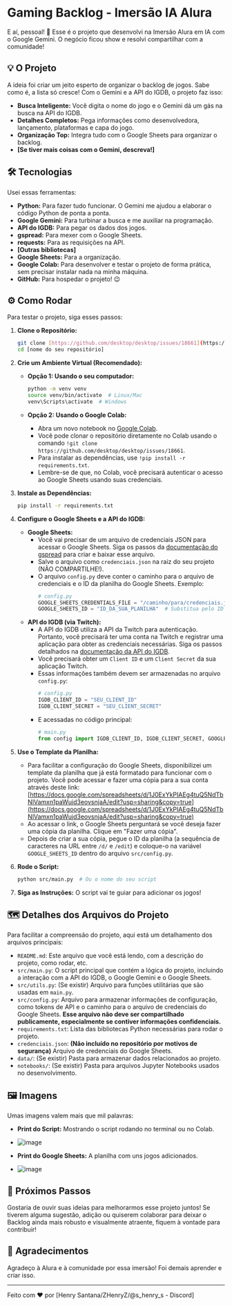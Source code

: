 # Gaming Backlog - Imersão IA Alura

E aí, pessoal! 🚀 Esse é o projeto que desenvolvi na Imersão Alura em IA com o Google Gemini. O negócio ficou show e resolvi compartilhar com a comunidade!

## 💡 O Projeto

A ideia foi criar um jeito esperto de organizar o backlog de jogos. Sabe como é, a lista só cresce! Com o Gemini e a API do IGDB, o projeto faz isso:

* **Busca Inteligente:** Você digita o nome do jogo e o Gemini dá um gás na busca na API do IGDB.
* **Detalhes Completos:** Pega informações como desenvolvedora, lançamento, plataformas e capa do jogo.
* **Organização Top:** Integra tudo com o Google Sheets para organizar o backlog.
* **[Se tiver mais coisas com o Gemini, descreva!]**

## 🛠️ Tecnologias

Usei essas ferramentas:

* **Python:** Para fazer tudo funcionar. O Gemini me ajudou a elaborar o código Python de ponta a ponta.
* **Google Gemini:** Para turbinar a busca e me auxiliar na programação.
* **API do IGDB:** Para pegar os dados dos jogos.
* **gspread:** Para mexer com o Google Sheets.
* **requests:** Para as requisições na API.
* **[Outras bibliotecas]**
* **Google Sheets:** Para a organização.
* **Google Colab:** Para desenvolver e testar o projeto de forma prática, sem precisar instalar nada na minha máquina.
* **GitHub:** Para hospedar o projeto! 😉

## ⚙️ Como Rodar

Para testar o projeto, siga esses passos:

1.  **Clone o Repositório:**

    ```bash
    git clone [https://github.com/desktop/desktop/issues/18661](https://github.com/desktop/desktop/issues/18661)
    cd [nome do seu repositório]
    ```
2.  **Crie um Ambiente Virtual (Recomendado):**

    * **Opção 1: Usando o seu computador:**

        ```bash
        python -m venv venv
        source venv/bin/activate  # Linux/Mac
        venv\Scripts\activate  # Windows
        ```
    * **Opção 2: Usando o Google Colab:**

        * Abra um novo notebook no [Google Colab](https://colab.research.google.com/).
        * Você pode clonar o repositório diretamente no Colab usando o comando `!git clone https://github.com/desktop/desktop/issues/18661`.
        * Para instalar as dependências, use `!pip install -r requirements.txt`.
        * Lembre-se de que, no Colab, você precisará autenticar o acesso ao Google Sheets usando suas credenciais.

3.  **Instale as Dependências:**

    ```bash
    pip install -r requirements.txt
    ```
4.  **Configure o Google Sheets e a API do IGDB:**
    * **Google Sheets:**
        * Você vai precisar de um arquivo de credenciais JSON para acessar o Google Sheets. Siga os passos da [documentação do gspread](https://docs.gspread.com/oauth2) para criar e baixar esse arquivo.
        * Salve o arquivo como `credenciais.json` na raiz do seu projeto (NÃO COMPARTILHE!).
        * O arquivo `config.py` deve conter o caminho para o arquivo de credenciais e o ID da planilha do Google Sheets. Exemplo:
            ```python
            # config.py
            GOOGLE_SHEETS_CREDENTIALS_FILE = "/caminho/para/credenciais.json"  # Substitua pelo caminho real
            GOOGLE_SHEETS_ID = "ID_DA_SUA_PLANILHA"  # Substitua pelo ID da sua planilha
            ```
    * **API do IGDB (via Twitch):**
        * A API do IGDB utiliza a API da Twitch para autenticação. Portanto, você precisará ter uma conta na Twitch e registrar uma aplicação para obter as credenciais necessárias. Siga os passos detalhados na [documentação da API do IGDB](https://api-docs.igdb.com/#getting-started).
        * Você precisará obter um `Client ID` e um `Client Secret` da sua aplicação Twitch.
        * Essas informações também devem ser armazenadas no arquivo `config.py`:
            ```python
            # config.py
            IGDB_CLIENT_ID = "SEU_CLIENT_ID"
            IGDB_CLIENT_SECRET = "SEU_CLIENT_SECRET"
            ```
        * E acessadas no código principal:
            ```python
            # main.py
            from config import IGDB_CLIENT_ID, IGDB_CLIENT_SECRET, GOOGLE_SHEETS_CREDENTIALS_FILE, GOOGLE_SHEETS_ID
            ```

5.  **Use o Template da Planilha:**

    * Para facilitar a configuração do Google Sheets, disponibilizei um template da planilha que já está formatado para funcionar com o projeto. Você pode acessar e fazer uma cópia para a sua conta através deste link: [https://docs.google.com/spreadsheets/d/1J0ExYkPIAEg4tuQ5NdTbNlVamxn1paWujd3eovsnjaA/edit?usp=sharing&copy=true](https://docs.google.com/spreadsheets/d/1J0ExYkPIAEg4tuQ5NdTbNlVamxn1paWujd3eovsnjaA/edit?usp=sharing&copy=true)
    * Ao acessar o link, o Google Sheets perguntará se você deseja fazer uma cópia da planilha. Clique em "Fazer uma cópia".
    * Depois de criar a sua cópia, pegue o ID da planilha (a sequência de caracteres na URL entre `/d/` e `/edit`) e coloque-o na variável `GOOGLE_SHEETS_ID` dentro do arquivo `src/config.py`.

6.  **Rode o Script:**

    ```bash
    python src/main.py  # Ou o nome do seu script
    ```
7.  **Siga as Instruções:** O script vai te guiar para adicionar os jogos!

## 🗺️ Detalhes dos Arquivos do Projeto

Para facilitar a compreensão do projeto, aqui está um detalhamento dos arquivos principais:

* `README.md`: Este arquivo que você está lendo, com a descrição do projeto, como rodar, etc.
* `src/main.py`: O script principal que contém a lógica do projeto, incluindo a interação com a API do IGDB, o Google Gemini e o Google Sheets.
* `src/utils.py`: (Se existir) Arquivo para funções utilitárias que são usadas em `main.py`.
* `src/config.py`: Arquivo para armazenar informações de configuração, como tokens de API e o caminho para o arquivo de credenciais do Google Sheets. **Esse arquivo não deve ser compartilhado publicamente, especialmente se contiver informações confidenciais.**
* `requirements.txt`: Lista das bibliotecas Python necessárias para rodar o projeto.
* `credenciais.json`: **(Não incluído no repositório por motivos de segurança)** Arquivo de credenciais do Google Sheets.
* `data/`: (Se existir) Pasta para armazenar dados relacionados ao projeto.
* `notebooks/`: (Se existir) Pasta para arquivos Jupyter Notebooks usados no desenvolvimento.

## 🖼️ Imagens

Umas imagens valem mais que mil palavras:

* **Print do Script:** Mostrando o script rodando no terminal ou no Colab.
* ![image](https://github.com/user-attachments/assets/937cec14-2db6-4d0e-95c4-042a4d7227a8)

* **Print do Google Sheets:** A planilha com uns jogos adicionados.
* ![image](https://github.com/user-attachments/assets/39b27f11-2c1f-4ff6-8f96-74d8dda7d50c)


## 📝 Próximos Passos

Gostaria de ouvir suas ideias para melhorarmos esse projeto juntos! Se tiverem alguma sugestão, adição ou quiserem colaborar para deixar o Backlog ainda mais robusto e visualmente atraente, fiquem à vontade para contribuir!

## 🙏 Agradecimentos

Agradeço à Alura e à comunidade por essa imersão! Foi demais aprender e criar isso.

---

Feito com ❤️ por [Henry Santana/ZHenryZ/@s_henry_s - Discord]
